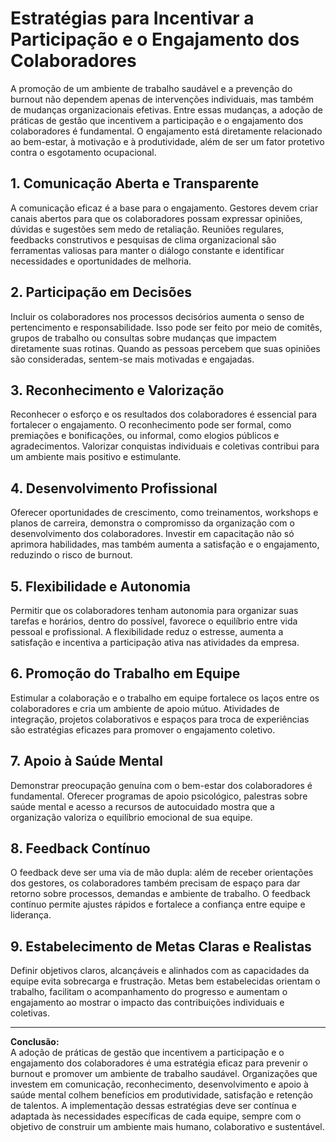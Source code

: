 
# Estratégias para Incentivar a Participação e o Engajamento dos Colaboradores

A promoção de um ambiente de trabalho saudável e a prevenção do burnout não dependem apenas de intervenções individuais, mas também de mudanças organizacionais efetivas. Entre essas mudanças, a adoção de práticas de gestão que incentivem a participação e o engajamento dos colaboradores é fundamental. O engajamento está diretamente relacionado ao bem-estar, à motivação e à produtividade, além de ser um fator protetivo contra o esgotamento ocupacional.

## 1. Comunicação Aberta e Transparente

A comunicação eficaz é a base para o engajamento. Gestores devem criar canais abertos para que os colaboradores possam expressar opiniões, dúvidas e sugestões sem medo de retaliação. Reuniões regulares, feedbacks construtivos e pesquisas de clima organizacional são ferramentas valiosas para manter o diálogo constante e identificar necessidades e oportunidades de melhoria.

## 2. Participação em Decisões

Incluir os colaboradores nos processos decisórios aumenta o senso de pertencimento e responsabilidade. Isso pode ser feito por meio de comitês, grupos de trabalho ou consultas sobre mudanças que impactem diretamente suas rotinas. Quando as pessoas percebem que suas opiniões são consideradas, sentem-se mais motivadas e engajadas.

## 3. Reconhecimento e Valorização

Reconhecer o esforço e os resultados dos colaboradores é essencial para fortalecer o engajamento. O reconhecimento pode ser formal, como premiações e bonificações, ou informal, como elogios públicos e agradecimentos. Valorizar conquistas individuais e coletivas contribui para um ambiente mais positivo e estimulante.

## 4. Desenvolvimento Profissional

Oferecer oportunidades de crescimento, como treinamentos, workshops e planos de carreira, demonstra o compromisso da organização com o desenvolvimento dos colaboradores. Investir em capacitação não só aprimora habilidades, mas também aumenta a satisfação e o engajamento, reduzindo o risco de burnout.

## 5. Flexibilidade e Autonomia

Permitir que os colaboradores tenham autonomia para organizar suas tarefas e horários, dentro do possível, favorece o equilíbrio entre vida pessoal e profissional. A flexibilidade reduz o estresse, aumenta a satisfação e incentiva a participação ativa nas atividades da empresa.

## 6. Promoção do Trabalho em Equipe

Estimular a colaboração e o trabalho em equipe fortalece os laços entre os colaboradores e cria um ambiente de apoio mútuo. Atividades de integração, projetos colaborativos e espaços para troca de experiências são estratégias eficazes para promover o engajamento coletivo.

## 7. Apoio à Saúde Mental

Demonstrar preocupação genuína com o bem-estar dos colaboradores é fundamental. Oferecer programas de apoio psicológico, palestras sobre saúde mental e acesso a recursos de autocuidado mostra que a organização valoriza o equilíbrio emocional de sua equipe.

## 8. Feedback Contínuo

O feedback deve ser uma via de mão dupla: além de receber orientações dos gestores, os colaboradores também precisam de espaço para dar retorno sobre processos, demandas e ambiente de trabalho. O feedback contínuo permite ajustes rápidos e fortalece a confiança entre equipe e liderança.

## 9. Estabelecimento de Metas Claras e Realistas

Definir objetivos claros, alcançáveis e alinhados com as capacidades da equipe evita sobrecarga e frustração. Metas bem estabelecidas orientam o trabalho, facilitam o acompanhamento do progresso e aumentam o engajamento ao mostrar o impacto das contribuições individuais e coletivas.

---

**Conclusão:**  
A adoção de práticas de gestão que incentivem a participação e o engajamento dos colaboradores é uma estratégia eficaz para prevenir o burnout e promover um ambiente de trabalho saudável. Organizações que investem em comunicação, reconhecimento, desenvolvimento e apoio à saúde mental colhem benefícios em produtividade, satisfação e retenção de talentos. A implementação dessas estratégias deve ser contínua e adaptada às necessidades específicas de cada equipe, sempre com o objetivo de construir um ambiente mais humano, colaborativo e sustentável.
```
